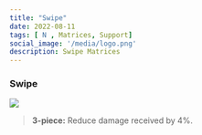 ```yaml
---
title: "Swipe"
date: 2022-08-11
tags: [ N , Matrices, Support]
social_image: '/media/logo.png'
description: Swipe Matrices
---
```

### Swipe

![](https://i.postimg.cc/NMXZj1tN/Swipe-m.png)

> **3-piece:** Reduce damage received by 4%.

